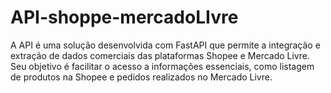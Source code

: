 # API-shoppe-mercadoLIvre
A API é uma solução desenvolvida com FastAPI que permite a integração e extração de dados comerciais das plataformas Shopee e Mercado Livre. Seu objetivo é facilitar o acesso a informações essenciais, como listagem de produtos na Shopee e pedidos realizados no Mercado Livre.
